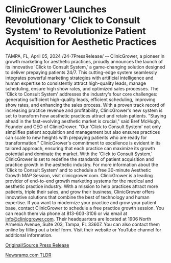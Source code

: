 # ClinicGrower Launches Revolutionary 'Click to Consult System' to Revolutionize Patient Acquisition for Aesthetic Practices

TAMPA, FL, April 05, 2024 /24-7PressRelease/ -- ClinicGrower, a pioneer in growth marketing for aesthetic practices, proudly announces the launch of its innovative 'Click to Consult System,' a game-changing solution designed to deliver prepaying patients 24/7. This cutting-edge system seamlessly integrates powerful marketing strategies with artificial intelligence and human expertise to consistently attract high-quality leads, manage scheduling, ensure high show rates, and optimized sales processes.  The 'Click to Consult System' addresses the industry's four core challenges: generating sufficient high-quality leads, efficient scheduling, improving show rates, and enhancing the sales process. With a proven track record of increasing practice revenue and profitability, ClinicGrower's new system is set to transform how aesthetic practices attract and retain patients.  "Staying ahead in the fast-evolving aesthetic market is crucial," said Bref McHugh, Founder and CEO of ClinicGrower. "Our 'Click to Consult System' not only simplifies patient acquisition and management but also ensures practices can scale to new heights with prepaying patients who are ready for transformation."  ClinicGrower's commitment to excellence is evident in its tailored approach, ensuring that each practice can maximize its growth potential and dominate the market. With the 'Click to Consult System,' ClinicGrower is set to redefine the standards of patient acquisition and practice growth in the aesthetic industry.  For more information about the 'Click to Consult System' and to schedule a free 30-minute Aesthetic Growth MAP Session, visit clinicgrower.com.  ClinicGrower is a leading provider of end-to-end growth marketing systems for the medical and aesthetic practice industry. With a mission to help practices attract more patients, triple their sales, and grow their business, ClinicGrower offers innovative solutions that combine the best of technology and human expertise.  If you want to modernize your practice and grow your patient base, contact ClinicGrower to schedule a free practice growth session. You can reach them via phone at 813-603-3106 or via email at info@clinicgrower.com.   Their headquarters are located at 1906 North Armenia Avenue, Suite 203, Tampa, FL 33607. You can also contact them online by filling out a brief form. Visit their website or YouTube channel for additional information. 

[Original/Source Press Release](https://www.24-7pressrelease.com/press-release/509799/clinicgrower-launches-revolutionary-click-to-consult-system-to-revolutionize-patient-acquisition-for-aesthetic-practices) 

[Newsramp.com TLDR](https://newsramp.com/None) 